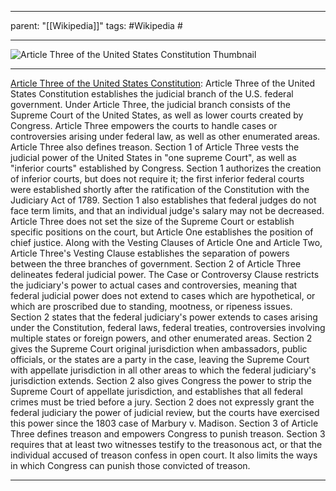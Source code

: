 
---
parent: "[[Wikipedia]]"
tags:
	#Wikipedia
	#
	
---

![Article Three of the United States Constitution Thumbnail](https://upload.wikimedia.org/wikipedia/commons/5/5b/Greater_coat_of_arms_of_the_United_States.svg)

---

[Article Three of the United States Constitution](https://en.wikipedia.org/wiki/Article_Three_of_the_United_States_Constitution): Article Three of the United States Constitution establishes the judicial branch of the U.S. federal government. Under Article Three, the judicial branch consists of the Supreme Court of the United States, as well as lower courts created by Congress. Article Three empowers the courts to handle cases or controversies arising under federal law, as well as other enumerated areas. Article Three also defines treason.
Section 1 of Article Three vests the judicial power of the United States in "one supreme Court", as well as "inferior courts" established by Congress. Section 1 authorizes the creation of inferior courts, but does not require it; the first inferior federal courts were established shortly after the ratification of the Constitution with the Judiciary Act of 1789. Section 1 also establishes that federal judges do not face term limits, and that an individual judge's salary may not be decreased. Article Three does not set the size of the Supreme Court or establish specific positions on the court, but Article One establishes the position of chief justice. Along with the Vesting Clauses of Article One and Article Two, Article Three's Vesting Clause establishes the separation of powers between the three branches of government. 
Section 2 of Article Three delineates federal judicial power. The Case or Controversy Clause restricts the judiciary's power to actual cases and controversies, meaning that federal judicial power does not extend to cases which are hypothetical, or which are proscribed due to standing, mootness, or ripeness issues. Section 2 states that the federal judiciary's power extends to cases arising under the Constitution, federal laws, federal treaties, controversies involving multiple states or foreign powers, and other enumerated areas. Section 2 gives the Supreme Court original jurisdiction when ambassadors, public officials, or the states are a party in the case, leaving the Supreme Court with appellate jurisdiction in all other areas to which the federal judiciary's jurisdiction extends. Section 2 also gives Congress the power to strip the Supreme Court of appellate jurisdiction, and establishes that all federal crimes must be tried before a jury. Section 2 does not expressly grant the federal judiciary the power of judicial review, but the courts have exercised this power since the 1803 case of Marbury v. Madison.
Section 3 of Article Three defines treason and empowers Congress to punish treason. Section 3 requires that at least two witnesses testify to the treasonous act, or that the individual accused of treason confess in open court. It also limits the ways in which Congress can punish those convicted of treason.

---


